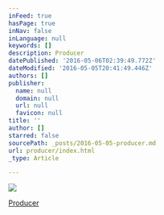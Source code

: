 ```yaml
---
inFeed: true
hasPage: true
inNav: false
inLanguage: null
keywords: []
description: Producer
datePublished: '2016-05-06T02:39:49.772Z'
dateModified: '2016-05-05T20:41:49.446Z'
authors: []
publisher:
  name: null
  domain: null
  url: null
  favicon: null
title: ''
author: []
starred: false
sourcePath: _posts/2016-05-05-producer.md
url: producer/index.html
_type: Article

---
```

![](https://the-grid-user-content.s3-us-west-2.amazonaws.com/cc8e5d60-fd8c-46c8-b4cf-0d0ceae78dc7.png)

[Producer][0]

[0]: https://vimeo.com/159548824